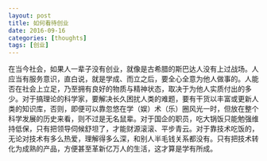 ```yaml
---
layout: post
title: 如何看待创业
date: 2016-09-16
categories: [thoughts]
tags: [创业]
---
```


在当今社会，如果人一辈子没有创业，就像是古希腊的斯巴达人没有上过战场。人应当有服务意识，直白说，就是学成、而立之后，要全心全意为他人做事的。人能否在社会上立足，乃至拥有良好的物质与精神状态，取决于为他人实质付出的多少。对于搞理论的科学家，要解决长久困扰人类的难题，要有干货以丰富或更新人类的知识库，否则，即便可以靠忽悠在学（娱）术（乐）圈风光一时，但放在整个科学发展的历史来看，则不过是无名鼠辈。对于国企的职员，吃大锅饭只能勉强维持低保，只有把领导伺候舒坦了，才能财源滚滚、平步青云。对于靠技术吃饭的，无论对技术有多么热爱，理解得多么深，和别人半毛钱关系都没有。只有把技术转化为成熟的产品，方便甚至革新亿万人的生活，这才算是学有所成。

